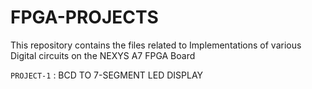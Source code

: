 # FPGA-PROJECTS
This repository contains the files related to Implementations of various Digital circuits on the NEXYS A7 FPGA Board


`PROJECT-1` : BCD TO 7-SEGMENT LED DISPLAY
